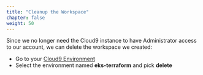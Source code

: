 ```yaml
---
title: "Cleanup the Workspace"
chapter: false
weight: 50
---
```


Since we no longer need the Cloud9 instance to have Administrator access
to our account, we can delete the workspace we created:

- Go to your [Cloud9 Environment](https://console.aws.amazon.com/cloud9/home)
- Select the environment named **eks-terraform** and pick **delete**
